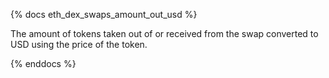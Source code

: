 {% docs eth_dex_swaps_amount_out_usd %}

The amount of tokens taken out of or received from the swap converted to USD using the price of the token.

{% enddocs %}